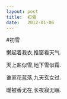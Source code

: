 ```yaml
---
layout: post
title:  初雪
date:   2012-01-06
---
```



#初雪  

懒起着我衣,推窗看天气.

天上盐似雪,地下雪似霜.

谁家花蓝落,九天玄女过.

暖被香尤在,长夜寂无眠.
